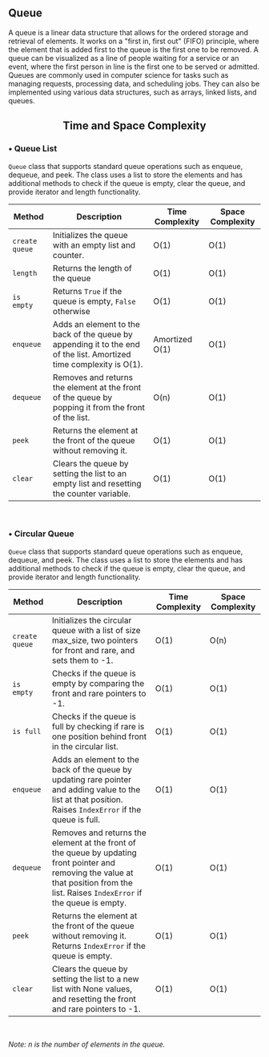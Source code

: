 ## Queue

A queue is a linear data structure that allows for the ordered storage and retrieval of elements. It works on a "first in, first out" (FIFO) principle, where the element that is added first to the queue is the first one to be removed. A queue can be visualized as a line of people waiting for a service or an event, where the first person in line is the first one to be served or admitted. Queues are commonly used in computer science for tasks such as managing requests, processing data, and scheduling jobs. They can also be implemented using various data structures, such as arrays, linked lists, and queues.

<center>

## Time and Space Complexity

</center>

### • Queue List 

 `Queue` class that supports standard queue operations such as enqueue, dequeue, and peek. The class uses a list to store the elements and has additional methods to check if the queue is empty, clear the queue, and provide iterator and length functionality. 

| Method | Description | Time Complexity | Space Complexity |
| ------ | ----------- | --------------- | ---------------- |
| `create queue` | Initializes the queue with an empty list and counter. | O(1) | O(1) |
| `length` | Returns the length of the queue | O(1) | O(1) |
| `is empty` | Returns `True` if the queue is empty, `False` otherwise | O(1) | O(1) |
| `enqueue` | Adds an element to the back of the queue by appending it to the end of the list. Amortized time complexity is O(1). | Amortized O(1)| O(1) |
| `dequeue` |Removes and returns the element at the front of the queue by popping it from the front of the list. | O(n) | O(1) |
| `peek` | Returns the element at the front of the queue without removing it. | O(1) | O(1) |
| `clear` | Clears the queue by setting the list to an empty list and resetting the counter variable. | O(1) | O(1) |

<br>

### • Circular Queue 

 `Queue` class that supports standard queue operations such as enqueue, dequeue, and peek. The class uses a list to store the elements and has additional methods to check if the queue is empty, clear the queue, and provide iterator and length functionality. 

| Method | Description | Time Complexity | Space Complexity |
| ------ | ----------- | --------------- | ---------------- |
| `create queue` | Initializes the circular queue with a list of size max_size, two pointers for front and rare, and sets them to -1. | O(1) | O(n) |
| `is empty` |Checks if the queue is empty by comparing the front and rare pointers to -1. | O(1) | O(1) |
| `is full` | Checks if the queue is full by checking if rare is one position behind front in the circular list. | O(1) | O(1) |
| `enqueue` | Adds an element to the back of the queue by updating rare pointer and adding value to the list at that position. Raises `IndexError` if the queue is full. | O(1)| O(1) |
| `dequeue` |Removes and returns the element at the front of the queue by updating front pointer and removing the value at that position from the list. Raises `IndexError` if the queue is empty. | O(1) | O(1) |
| `peek` |Returns the element at the front of the queue without removing it. Returns `IndexError` if the queue is empty. | O(1) | O(1) |
| `clear` | Clears the queue by setting the list to a new list with None values, and resetting the front and rare pointers to -1. | O(1) | O(1) |

<br>

*Note: n is the number of elements in the queue.*
